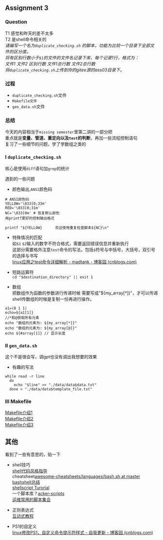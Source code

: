 ## Assignment 3
### Question
T1 感觉和昨天的差不太多</br>
T2 是shell命令相关的</br>
_请编写一个名为`duplicate_checking.sh` 的脚本，功能为比较一个目录下全部文件的区分度。</br>
将有区别行数小于`$1`的文件的文件名记录下来，每个记录1行，格式为：</br>
文件1  文件2  区别行数  文件1总行数 文件2总行数 </br>
将`duplicate_checking.sh`上传到你的gitee源的ass03目录下。</br>_

### 过程
- `duplicate_checking.sh`文件</br>
- `Makefile文件`</br>
- `gen_data.sh`文件</br>

### 总结
今天的内容相当于`missing semester`里第二讲的一部分把</br>
重点就是**变量、管道、重定向以及`test`的判断**，再加一些流程控制语句</br>
复习了一些细节的问题，学了学数组之类的</br>


### I `duplicate_checking.sh`
核心是使用`diff`语句加`grep`的统计</br>

遇到的一些问题</br>
- 颜色输出,`ANSI`颜色码</br>
```
# ANSI颜色码
YELLOW='\033[0;33m'
RED='\033[0;31m'
NC='\033[0m' # 恢复默认颜色
用printf更好的控制输出格式

printf "${YELLOW}      欢迎使用重复检查脚本${NC}\n"
```

- 特殊情况的匹配</br>
如`$1` `$2`输入的数字不符合格式，需要返回错误信息并重新执行</br>
这部分需要格外注意`test`命令的写法，包括`$`符号与中括号，大括号，双引号的选择与书写</br>
[linux应用之test命令详细解析 - madtank - 博客园 (cnblogs.com)](https://www.cnblogs.com/tankblog/p/6160808.html)</br>

- 短路运算符</br>
`cd "$destination_directory" || exit 1`</br>

- 数组</br>
把数组作为函数的参数进行传递时候 需要写成"${my_array[*]}"，才可以传递</br>
shell传数组的时候是复制一份再进行操作。</br>
```
a1=(0 1 1)
echo=${a1[1]}
//*和@获取所有元素
echo "数组的元素为: ${my_array[*]}"
echo "数组的元素为: ${my_array[@]}"
echo ${#array[1]} // 显示长度
```

### II `gen_data.sh`</br>
这个不是很会写，调gpt也没有调出我想要的效果</br>
- 有趣的写法</br>
```
while read -r line
  do
    echo "$line" >> "./data/data$data.txt"
  done < "./data/data$template_file.txt"
```

### III Makefile
[Makefile介绍1](https://zhuanlan.zhihu.com/p/56489231)</br>
[Makefile介绍2](https://zhuanlan.zhihu.com/p/92010728)</br>
[Makefile介绍3](https://zhuanlan.zhihu.com/p/430029724)</br>


## 其他
看到了一些有意思的，贴一下</br>

- shell技巧</br>
[shell代码风格指导](https://zh-google-styleguide.readthedocs.io/en/latest/google-shell-styleguide)</br>
cheatsheet[awesome-cheatsheets/languages/bash.sh at master](https://github.com/skywind3000/awesome-cheatsheets/blob/master/languages/bash.sh)</br>
[bashshell总结](https://www.cnblogs.com/napoleon_liu/articles/1952228.html)</br>
[shellscript Turorial](https://www.tutorialspoint.com/unix/shell_scripting.htm#)</br>
一个脚本库？[acker-scripts](https://github.com/NARKOZ/hacker-scripts/tree/master)</br>
[运维常用的脚本集合](https://github.com/Ljohn001/ljohn_ops)</br>

- 正则表达式</br>
[互动式教程](https://regexone.com/)</br>

- PS1的自定义</br>
[linux修改PS1，自定义命令提示符样式 - 自我更新 - 博客园 (cnblogs.com)](https://www.cnblogs.com/liu-shijun/p/11075314.html)</br>

